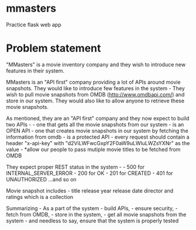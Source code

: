 # mmasters
Practice flask web app

# Problem statement

"MMasters" is a movie inventory company and they wish to introduce new features in their system.

MMasters is an "API first" company providing a lot of APIs around movie snapshots. They would like to introduce few features in the system -
They wish to pull movie snapshots from OMDB (http://www.omdbapi.com/) and store in our system.
They would also like to allow anyone to retrieve these movie snapshots.

As mentioned, they are an "API first" company and they now expect to build two APIs -
    - one that gets all the movie snapshots from our system
        - is an OPEN API
    - one that creates movie snapshots in our system by fetching the information from omdb
        - is a protected API
        - every request should contain a header "x-api-key" with "d2ViLWFwcGxpY2F0aW9uLWluLWZsYXNr" as the value
        - *allow our people to pass mutiple movie titles to be fetched from OMDB

They expect proper REST status in the system - 
    - 500 for INTERNAL_SERVER_ERROR
    - 200 for OK
    - 201 for CREATED
    - 401 for UNAUTHORIZED
...and so on

Movie snapshot includes - 
title
release year
release date
director
and ratings which is a collection

Summarizing -
As a part of the system
    - build APIs, 
    - ensure security, 
    - fetch from OMDB, 
    - store in the system, 
    - get all movie snapshots from the system
    - and needless to say, ensure that the system is properly tested
